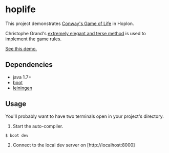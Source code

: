 # hoplife

This project demonstrates [Conway's Game of Life](http://en.wikipedia.org/wiki/Conway's_Game_of_Life) in Hoplon.

Christophe Grand's [extremely elegant and terse method](http://clj-me.cgrand.net/2011/08/19/conways-game-of-life/) is used to implement the game rules.

[See this demo.](http://alandipert.github.io/hoplon-demos/hoplife/)

## Dependencies

- java 1.7+
- [boot][1]
- [leiningen][2]

## Usage

You'll probably want to have two terminals open in your project's
directory.

1. Start the auto-compiler.

```bash
$ boot dev
```

2. Connect to the local dev server on [http://localhost:8000]

[1]: https://github.com/tailrecursion/boot
[2]: https://github.com/technomancy/leiningen
